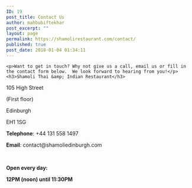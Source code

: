 ```yaml
---
ID: 19
post_title: Contact Us
author: mahbubiftekhar
post_excerpt: ""
layout: page
permalink: https://shamolirestaurant.com/contact/
published: true
post_date: 2018-01-04 01:34:11
---
```


	<p>Want to get in touch? Why not give us a call, email us or fill in the contact form below.  We look forward to hearing from you!</p>
	<h3>Shamoli Thai &amp; Indian Restaurant</h3>
<p>105 High Street</p>
<p>(First floor)</p>
<p>Edinburgh </p>
<p>EH1 1SG </p>
<p><strong>Telephone</strong>: +44 131 558 1497 </p>
<p><strong>Email</strong>: contact@shamoliedinburgh.com</p>
<p>&nbsp;</p>
<p><strong>Open every day: </strong></p>
<p><strong>12PM (noon) until 11:30PM</strong></p>